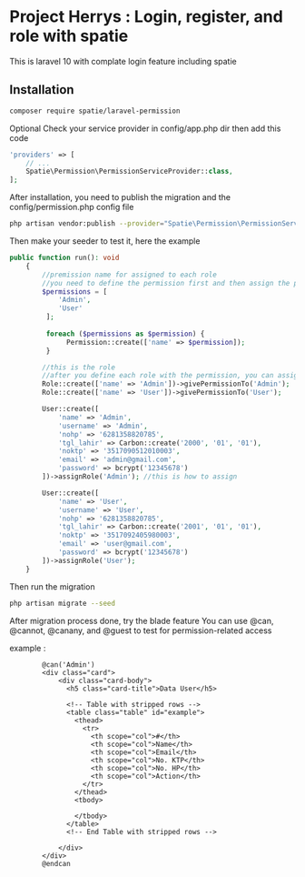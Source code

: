 # Project Herrys : Login, register, and role with spatie

This is laravel 10 with complate login feature including spatie

## Installation
 
```bash
composer require spatie/laravel-permission
```

Optional
Check your service provider in config/app.php dir then add this code

```php
'providers' => [
    // ...
    Spatie\Permission\PermissionServiceProvider::class,
];
```

After installation, you need to publish the migration and the config/permission.php config file

```bash
php artisan vendor:publish --provider="Spatie\Permission\PermissionServiceProvider"
```

Then make your seeder to test it, here the example

```php
public function run(): void
    {
        //premission name for assigned to each role
        //you need to define the permission first and then assign the permission to the role below
        $permissions = [
            'Admin',
            'User'
         ];
      
         foreach ($permissions as $permission) {
              Permission::create(['name' => $permission]);
         }

        //this is the role
        //after you define each role with the permission, you can assign the role to each data user
        Role::create(['name' => 'Admin'])->givePermissionTo('Admin');
        Role::create(['name' => 'User'])->givePermissionTo('User');

        User::create([
            'name' => 'Admin', 
            'username' => 'Admin', 
            'nohp' => '6281358820785', 
            'tgl_lahir' => Carbon::create('2000', '01', '01'), 
            'noktp' => '3517090512010003', 
            'email' => 'admin@gmail.com',
            'password' => bcrypt('12345678')
        ])->assignRole('Admin'); //this is how to assign

        User::create([
            'name' => 'User', 
            'username' => 'User', 
            'nohp' => '6281358820785', 
            'tgl_lahir' => Carbon::create('2001', '01', '01'), 
            'noktp' => '3517092405980003', 
            'email' => 'user@gmail.com',
            'password' => bcrypt('12345678')
        ])->assignRole('User');
    }
```

Then run the migration

```bash
php artisan migrate --seed
```

After migration process done, try the blade feature
You can use @can, @cannot, @canany, and @guest to test for permission-related access

example :
```
		@can('Admin')
        <div class="card">
            <div class="card-body">
              <h5 class="card-title">Data User</h5>

              <!-- Table with stripped rows -->
              <table class="table" id="example">
                <thead>
                  <tr>
                    <th scope="col">#</th>
                    <th scope="col">Name</th>
                    <th scope="col">Email</th>
                    <th scope="col">No. KTP</th>
                    <th scope="col">No. HP</th>
                    <th scope="col">Action</th>
                  </tr>
                </thead>
                <tbody>
                  
                </tbody>
              </table>
              <!-- End Table with stripped rows -->

            </div>
        </div>
        @endcan
```